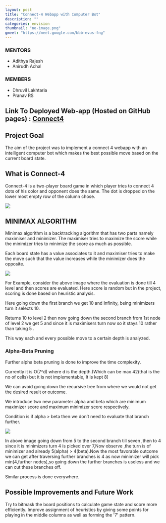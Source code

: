 ```yaml
---
layout: post
title: "Connect-4 Webapp with Computer Bot"
description: ""
categories: envision
thumbnail: "no-image.png"
gmeet: "https://meet.google.com/bbb-evus-fng"
---
```


### MENTORS

- Adithya Rajesh
- Anirudh Achal

### MEMBERS

- Dhruvil Lakhtaria
- Pranav RS

## Link To Deployed Web-app (Hosted on GitHub pages) : [Connect4](https://dhruvil-lakhtaria.github.io/Connect4/)

## Project Goal

The aim of the project was to implement a connect 4 webapp with an intelligent computer bot which makes the best possible move based on the current board state.

## What is Connect-4

Connect-4 is a two-player board game in which player tries to connect 4 dots of his color and opponent does the same. The dot is dropped on the lower most empty row of the column chose.

<img src = "https://github.com/Dhruvil-Lakhtaria/Connect4/blob/master/readme_images/board.JPG?raw=true">

## MINIMAX ALGORITHM

Minimax algorithm is a backtracking algorithm that has two parts namely maximiser and minimizer. The maximiser tries to maximize the score while the minimizer tries to minimize the score as much as possible.

Each board state has a value associates to it and maximiser tries to make the move such that the value increases while the minimizer does the opposite.

<img src = " https://github.com/Dhruvil-Lakhtaria/Connect4/blob/master/readme_images/minimax-tree.png?raw=true">

For Example, consider the above image where the evaluation is done till 4 level and then scores are evaluated. Here score is random but in the project, scoring is done based on heuristic analysis.

Here going down the first branch we get 10 and Infinity, being minimizers turn it selects 10.

Returns 10 to level 2 then now going down the second branch from 1st node of level 2 we get 5 and since it is maximisers turn now so it stays 10 rather than taking 5 .

This way each and every possible move to a certain depth is analyzed.

### Alpha-Beta Pruning

Further alpha beta pruning is done to improve the time complexity.

Currently it is O(7^d) where d is the depth.(Which can be max 42(that is the no of cells) but it is not implementable, It is kept 8)

We can avoid going down the recursive tree from where we would not get the desired result or outcome.

We introduce two new parameter alpha and beta which are minimum maximizer score and maximum minimizer score respectively.

Condition is if alpha > beta then we don’t need to evaluate that branch further.

  <img src = "https://github.com/Dhruvil-Lakhtaria/Connect4/blob/master/readme_images/alpha-beta.png?raw=true">

In above image going down from 5 to the second branch till seven ,then to 4 since it is minimizers turn 4 is picked over 7,Now observe ,the turn is of minimizer and already 5(alpha) > 4(beta).Now the most favorable outcome we can get after traversing further branches is 4 as now minimizer will pick min(4,further nodes),so going down the further branches is useless and we can cut these branches off.

Similar process is done everywhere.

## Possible Improvements and Future Work

Try to bitmask the board positions to calculate game state and score more efficiently.
Improve assignment of heuristics by giving some points for playing in the middle columns as well as forming the '7' pattern.
